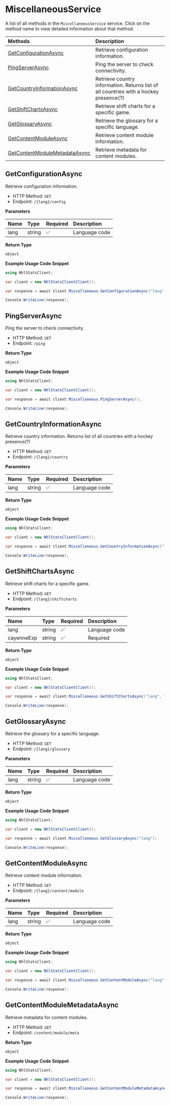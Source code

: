 # MiscellaneousService

A list of all methods in the `MiscellaneousService` service. Click on the method name to view detailed information about that method.

| Methods                                                         | Description                                                                           |
| :-------------------------------------------------------------- | :------------------------------------------------------------------------------------ |
| [GetConfigurationAsync](#getconfigurationasync)                 | Retrieve configuration information.                                                   |
| [PingServerAsync](#pingserverasync)                             | Ping the server to check connectivity.                                                |
| [GetCountryInformationAsync](#getcountryinformationasync)       | Retrieve country information. Returns list of all countries with a hockey presence(?) |
| [GetShiftChartsAsync](#getshiftchartsasync)                     | Retrieve shift charts for a specific game.                                            |
| [GetGlossaryAsync](#getglossaryasync)                           | Retrieve the glossary for a specific language.                                        |
| [GetContentModuleAsync](#getcontentmoduleasync)                 | Retrieve content module information.                                                  |
| [GetContentModuleMetadataAsync](#getcontentmodulemetadataasync) | Retrieve metadata for content modules.                                                |

## GetConfigurationAsync

Retrieve configuration information.

- HTTP Method: `GET`
- Endpoint: `/{lang}/config`

**Parameters**

| Name | Type   | Required | Description   |
| :--- | :----- | :------- | :------------ |
| lang | string | ✅       | Language code |

**Return Type**

`object`

**Example Usage Code Snippet**

```csharp
using NhlStatsClient;

var client = new NhlStatsClientClient();

var response = await client.Miscellaneous.GetConfigurationAsync("lang");

Console.WriteLine(response);
```

## PingServerAsync

Ping the server to check connectivity.

- HTTP Method: `GET`
- Endpoint: `/ping`

**Return Type**

`object`

**Example Usage Code Snippet**

```csharp
using NhlStatsClient;

var client = new NhlStatsClientClient();

var response = await client.Miscellaneous.PingServerAsync();

Console.WriteLine(response);
```

## GetCountryInformationAsync

Retrieve country information. Returns list of all countries with a hockey presence(?)

- HTTP Method: `GET`
- Endpoint: `/{lang}/country`

**Parameters**

| Name | Type   | Required | Description   |
| :--- | :----- | :------- | :------------ |
| lang | string | ✅       | Language code |

**Return Type**

`object`

**Example Usage Code Snippet**

```csharp
using NhlStatsClient;

var client = new NhlStatsClientClient();

var response = await client.Miscellaneous.GetCountryInformationAsync("lang");

Console.WriteLine(response);
```

## GetShiftChartsAsync

Retrieve shift charts for a specific game.

- HTTP Method: `GET`
- Endpoint: `/{lang}/shiftcharts`

**Parameters**

| Name       | Type   | Required | Description   |
| :--------- | :----- | :------- | :------------ |
| lang       | string | ✅       | Language code |
| cayenneExp | string | ✅       | Required      |

**Return Type**

`object`

**Example Usage Code Snippet**

```csharp
using NhlStatsClient;

var client = new NhlStatsClientClient();

var response = await client.Miscellaneous.GetShiftChartsAsync("lang", "cayenneExp");

Console.WriteLine(response);
```

## GetGlossaryAsync

Retrieve the glossary for a specific language.

- HTTP Method: `GET`
- Endpoint: `/{lang}/glossary`

**Parameters**

| Name | Type   | Required | Description   |
| :--- | :----- | :------- | :------------ |
| lang | string | ✅       | Language code |

**Return Type**

`object`

**Example Usage Code Snippet**

```csharp
using NhlStatsClient;

var client = new NhlStatsClientClient();

var response = await client.Miscellaneous.GetGlossaryAsync("lang");

Console.WriteLine(response);
```

## GetContentModuleAsync

Retrieve content module information.

- HTTP Method: `GET`
- Endpoint: `/{lang}/content/module`

**Parameters**

| Name | Type   | Required | Description   |
| :--- | :----- | :------- | :------------ |
| lang | string | ✅       | Language code |

**Return Type**

`object`

**Example Usage Code Snippet**

```csharp
using NhlStatsClient;

var client = new NhlStatsClientClient();

var response = await client.Miscellaneous.GetContentModuleAsync("lang");

Console.WriteLine(response);
```

## GetContentModuleMetadataAsync

Retrieve metadata for content modules.

- HTTP Method: `GET`
- Endpoint: `/content/module/meta`

**Return Type**

`object`

**Example Usage Code Snippet**

```csharp
using NhlStatsClient;

var client = new NhlStatsClientClient();

var response = await client.Miscellaneous.GetContentModuleMetadataAsync();

Console.WriteLine(response);
```

<!-- This file was generated by liblab | https://liblab.com/ -->
